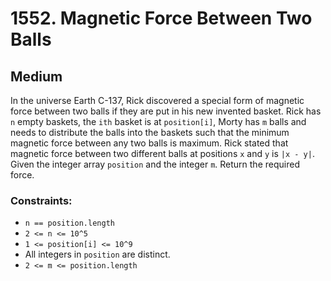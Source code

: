 # 1552. Magnetic Force Between Two Balls

## Medium

In the universe Earth C-137, Rick discovered a special form of magnetic force between two balls if they are put in his
new invented basket. Rick has `n` empty baskets, the `ith` basket is at `position[i]`, Morty has `m` balls and needs to
distribute the balls into the baskets such that the minimum magnetic force between any two balls is maximum. Rick stated
that magnetic force between two different balls at positions `x` and `y` is `|x - y|`. Given the integer array
`position` and the integer `m`. Return the required force.

### Constraints:

- `n == position.length`
- `2 <= n <= 10^5`
- `1 <= position[i] <= 10^9`
- All integers in `position` are distinct.
- `2 <= m <= position.length`
